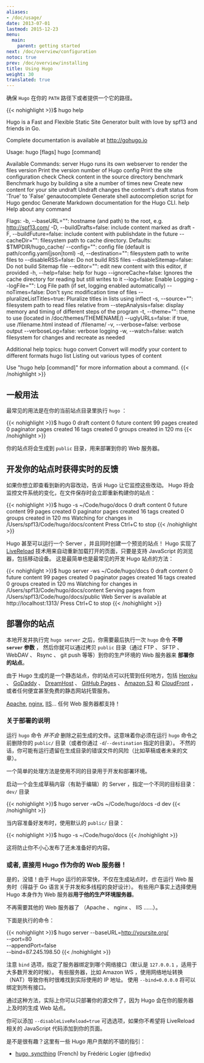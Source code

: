 ```yaml
---
aliases:
- /doc/usage/
date: 2013-07-01
lastmod: 2015-12-23
menu:
  main:
    parent: getting started
next: /doc/overview/configuration
notoc: true
prev: /doc/overview/installing
title: Using Hugo
weight: 30
translated: true
---
```


确保 `Hugo` 在你的 `PATH` 路径下或者提供一个它的路径。

{{< nohighlight >}}$ hugo help

Hugo is a Fast and Flexible Static Site Generator built with love by spf13 and friends in Go.

Complete documentation is available at http://gohugo.io

Usage:
  hugo [flags]
  hugo [command]

Available Commands:
  server          Hugo runs its own webserver to render the files
  version         Print the version number of Hugo
  config          Print the site configuration
  check           Check content in the source directory
  benchmark       Benchmark hugo by building a site a number of times
  new             Create new content for your site
  undraft         Undraft changes the content's draft status from 'True' to 'False'
  genautocomplete Generate shell autocompletion script for Hugo
  gendoc          Generate Markdown documentation for the Hugo CLI.
  help            Help about any command

Flags:
  -b, --baseURL="": hostname (and path) to the root, e.g. http://spf13.com/
  -D, --buildDrafts=false: include content marked as draft
  -F, --buildFuture=false: include content with publishdate in the future
      --cacheDir="": filesystem path to cache directory. Defaults: $TMPDIR/hugo_cache/
      --config="": config file (default is path/config.yaml|json|toml)
  -d, --destination="": filesystem path to write files to
      --disableRSS=false: Do not build RSS files
      --disableSitemap=false: Do not build Sitemap file
      --editor="": edit new content with this editor, if provided
  -h, --help=false: help for hugo
      --ignoreCache=false: Ignores the cache directory for reading but still writes to it
      --log=false: Enable Logging
      --logFile="": Log File path (if set, logging enabled automatically)
      --noTimes=false: Don't sync modification time of files
      --pluralizeListTitles=true: Pluralize titles in lists using inflect
  -s, --source="": filesystem path to read files relative from
      --stepAnalysis=false: display memory and timing of different steps of the program
  -t, --theme="": theme to use (located in /doc/themes/THEMENAME/)
      --uglyURLs=false: if true, use /filename.html instead of /filename/
  -v, --verbose=false: verbose output
      --verboseLog=false: verbose logging
  -w, --watch=false: watch filesystem for changes and recreate as needed


Additional help topics:
 hugo convert         Convert will modify your content to different formats hugo list            Listing out various types of content

Use "hugo help [command]" for more information about a command.
{{< /nohighlight >}}

## 一般用法

最常见的用法是在你的当前站点目录里执行 `hugo` ：

{{< nohighlight >}}$ hugo
0 draft content
0 future content
99 pages created
0 paginator pages created
16 tags created
0 groups created
in 120 ms
{{< /nohighlight >}}

你的站点将会生成到 `public` 目录，用来部署到你的 Web 服务器。


## 开发你的站点时获得实时的反馈

如果你想立即查看到新的内容改动，告诉 Hugo 让它监控这些改动。
Hugo 将会监控文件系统的变化，在文件保存时会立即重新构建你的站点：

{{< nohighlight >}}$ hugo -s ~/Code/hugo/docs
0 draft content
0 future content
99 pages created
0 paginator pages created
16 tags created
0 groups created
in 120 ms
Watching for changes in /Users/spf13/Code/hugo/docs/content
Press Ctrl+C to stop
{{< /nohighlight >}}

Hugo 甚至可以运行一个 Server ，并且同时创建一个预览的站点！
Hugo 实现了 [LiveReload](/doc/extras/livereload/) 技术用来自动重新加载打开的页面，只要是支持 JavaScript 的浏览器，包括移动设备。
这是最简单也是最常见的开发 Hugo 站点的方法：

{{< nohighlight >}}$ hugo server -ws ~/Code/hugo/docs
0 draft content
0 future content
99 pages created
0 paginator pages created
16 tags created
0 groups created
in 120 ms
Watching for changes in /Users/spf13/Code/hugo/docs/content
Serving pages from /Users/spf13/Code/hugo/docs/public
Web Server is available at http://localhost:1313/
Press Ctrl+C to stop
{{< /nohighlight >}}


## 部署你的站点

本地开发并执行完 `hugo server` 之后，你需要最后执行一次 `hugo` 命令 **不带 `server` 参数** ，
然后你就可以通过拷贝 `public` 目录（通过 FTP 、 SFTP 、 WebDAV 、 Rsync 、 git push 等等）到你的生产环境的 Web 服务器来 **部署你的站点**。

由于 Hugo 生成的是一个静态站点，你的站点可以托管到任何地方，包括 [Heroku][] 、 [GoDaddy][] 、 [DreamHost][] 、 [GitHub Pages][] 、 [Amazon S3][] 和 [CloudFront][] ，
或者任何便宜甚至免费的静态网站托管服务。

[Apache][], [nginx][], [IIS][]...  任何 Web 服务器都支持！

[Apache]: http://httpd.apache.org/ "Apache HTTP Server"
[nginx]: http://nginx.org/
[IIS]: http://www.iis.net/
[Heroku]: https://www.heroku.com/
[GoDaddy]: https://www.godaddy.com/
[DreamHost]: http://www.dreamhost.com/
[GitHub Pages]: https://pages.github.com/
[Amazon S3]: http://aws.amazon.com/s3/
[CloudFront]: http://aws.amazon.com/cloudfront/ "Amazon CloudFront"


### 关于部署的说明

运行 `hugo` 命令 *并不会* 删除之前生成的文件。这意味着你必须在运行 `hugo` 命令之前删除你的 `public/` 目录（或者你通过 `-d`/`--destination` 指定的目录）。
不然的话，你可能有运行遗留在生成目录的错误文件的风险（比如草稿或者未来的文章）。

一个简单的处理方法是使用不同的目录用于开发和部署环境。

启动一个会生成草稿内容（有助于编辑）的 Server ，指定一个不同的目标目录： `dev/` 目录

{{< nohighlight >}}$ hugo server -wDs ~/Code/hugo/docs -d dev
{{< /nohighlight >}}

当内容准备好发布时，使用默认的 `public/` 目录：

{{< nohighlight >}}$ hugo -s ~/Code/hugo/docs
{{< /nohighlight >}}

这将防止你不小心发布了还未准备好的内容。

### 或者, 直接用 Hugo 作为你的 Web 服务器！

是的，没错！由于 Hugo 运行的非常快，不仅在生成站点时，*也* 在运行 Web 服务时（得益于 Go 语言关于并发和多线程的良好设计）。
有些用户事实上选择使用 Hugo 本身作为 Web 服务器**用于他的生产环境服务器**。

不再需要其他的 Web 服务器了 （Apache 、 nginx 、 IIS ……）。

下面是执行的命令：

{{< nohighlight >}}$ hugo server --baseURL=http://yoursite.org/ \
              --port=80 \
              --appendPort=false \
              --bind=87.245.198.50
{{< /nohighlight >}}

注意 `bind` 选项，指定了服务器绑定到哪个网络接口（默认是 `127.0.0.1` ，适用于大多数开发的时候）。
有些服务器，比如 Amazon WS ，使用网络地址转换（NAT）导致你有时很难找到实际使用的 IP 地址。
使用 `--bind=0.0.0.0` 将可以绑定到所有接口。

通过这种方法，实际上你可以只部署你的源文件了，因为 Hugo 会在你的服务器上及时的生成 Web 站点。

你可以添加 `--disableLiveReload=true` 可选选项，如果你不希望将 LiveReload 相关的 JavaScript 代码添加到你的页面。

是不是很有趣？这里有一些 Hugo 用户贡献的不错的指引：

* [hugo, syncthing](http://fredix.ovh/2014/10/hugo-syncthing/) (French) by Frédéric Logier (@fredix)
